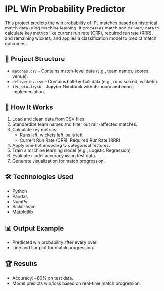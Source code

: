 # IPL Win Probability Predictor  

This project predicts the win probability of IPL matches based on historical match data using machine learning. It processes match and delivery data to calculate key metrics like current run rate (CRR), required run rate (RRR), and remaining wickets, and applies a classification model to predict match outcomes.  

## 📂 **Project Structure**  
- `matches.csv` – Contains match-level data (e.g., team names, scores, venue).  
- `deliveries.csv` – Contains ball-by-ball data (e.g., runs scored, wickets).  
- `IPL_win.ipynb` – Jupyter Notebook with the code and model implementation.  

## 🚀 **How It Works**  
1. Load and clean data from CSV files.  
2. Standardize team names and filter out rain-affected matches.  
3. Calculate key metrics:  
   - Runs left, wickets left, balls left  
   - Current Run Rate (CRR), Required Run Rate (RRR)  
4. Apply one-hot encoding to categorical features.  
5. Train a machine learning model (e.g., Logistic Regression).  
6. Evaluate model accuracy using test data.  
7. Generate visualization for match progression.  

## 🛠️ **Technologies Used**  
- Python  
- Pandas  
- NumPy  
- Scikit-learn  
- Matplotlib  

## 📊 **Output Example**  
- Predicted win probability after every over.  
- Line and bar plot for match progression.  

## 🏆 **Results**  
- Accuracy: ~80% on test data.  
- Model predicts win/loss based on real-time match progression.  


